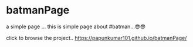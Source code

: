 # batmanPage
a simple page ...
this is simple page about #batman...😎😎
 
  click to browse the project..
  https://papunkumar101.github.io/batmanPage/
